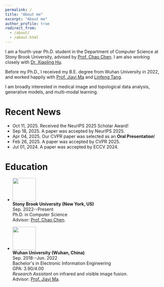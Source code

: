 ```yaml
---
permalink: /
title: "About me"
excerpt: "About me"
author_profile: true
redirect_from: 
  - /about/
  - /about.html
---
```


I am a fourth-year Ph.D. student in the Department of Computer Science at Stony Brook University, advised by [Prof. Chao Chen](https://chaochen.github.io/). I am also working closely with [Dr. Xiaoling Hu](https://huxiaoling.github.io/).

Before my Ph.D., I received my B.E. degree from Wuhan University in 2022, and worked happily with [Prof. Jiayi Ma](https://sites.google.com/site/jiayima2013/) and [Linfeng Tang](https://github.com/Linfeng-Tang).

I am broadly interested in medical image and topological data analysis, generative models, and multi-modal learning.

# Recent News
* Oct 11, 2025. Received the NeurIPS 2025 Scholar Award!
* Sep 18, 2025. A paper was accepted by NeurIPS 2025.
* Apr 04, 2025. Our CVPR paper was selected as an **Oral Presentation**!
* Feb 26, 2025. A paper was accepted by CVPR 2025.
* Jul 01, 2024. A paper was accepted by ECCV 2024.

# Education
* <img width="75" height="75" src="https://melon-xu.github.io/images/sbu_logo.jpg"/> <br>
<b>Stony Brook University (New York, US)</b> <br>
Sep. 2022--Present<br>
Ph.D. in Computer Science<br>
Advisor: [Prof. Chao Chen](https://scholar.google.com/citations?user=J-iIIFAAAAAJ&hl=en). <br>

* <img width="75" height="75" src="https://melon-xu.github.io/images/whu.png"/> <br>
<b>Wuhan University (Wuhan, China)</b> <br>
Sep. 2018--Jun. 2022<br>
Bachelor's in Electronic Information Engineering<br>
GPA: 3.90/4.00 <br>
<i>Research Assistant</i> on infrared and visible image fusion. <br>
Advisor: [Prof. Jiayi Ma](https://sites.google.com/site/jiayima2013/). <br>

